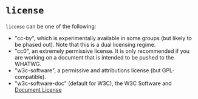 # `license`

`license` can be one of the following:

- "cc-by", which is experimentally available in some groups (but likely to be phased out). Note that this is a dual licensing regime.
- "cc0", an extremely permissive license. It is only recommended if you are working on a document that is intended to be pushed to the WHATWG.
- "w3c-software", a permissive and attributions license (but GPL-compatible).
- "w3c-software-doc" (default for W3C), the W3C Software and [Document License](https://www.w3.org/Consortium/Legal/2015/copyright-software-and-document)
